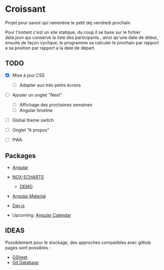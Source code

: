 # Croissant

Projet pour savoir qui ramenène le petit dej vendredi prochain. 

Pour l'instant c'est un site statique, du coup il se base sur le fichier data.json qui conserve la liste des participants , ainsi qu'une date de début, ensuite de façon cyclique, le programme va calculer le prochain par rapport a sa position par rapport a la date de départ.

## TODO 

* [x] Mise à jour CSS
    * [ ] Adapter aux très petits écrans
* [ ] Ajouter un onglet "Next"
    * [ ] Affichage des prochaines semaines
    * [ ] Angular timeline
* [ ] Global theme switch
* [ ] Onglet "A propos"
* [ ] PWA


## Packages

* [Angular](https://angular.io/)
* [NGX-ECHARTS](https://xieziyu.github.io/ngx-echarts/api-doc/index.html)
    * [DEMO](https://xieziyu.github.io/ngx-echarts/#/welcome)

* [Angular Material](https://material.angular.io/)

* [Day.js](https://day.js.org/en/)

* Upcoming:  [Angular Calendar](https://angular-calendar.com/docs/)

## IDEAS 

Possiblement pour le stockage, des approches compatibles avec github pages sont possibles : 
* [GSheet](https://dev.to/hacubu/how-to-use-google-sheets-as-a-database-responsibly-3ohk)
* [Git Database](https://docs.github.com/en/free-pro-team@latest/rest/reference/git)